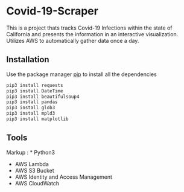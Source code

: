 # Covid-19-Scraper

This is a project thats tracks Covid-19 Infections within the state of California and presents the information in an interactive visualization. Utilizes AWS to automatically gather data once a day.

## Installation

Use the package manager [pip](https://pip.pypa.io/en/stable/) to install all the dependencies

```bash
pip3 install requests
pip3 install DateTime
pip3 install beautifulsoup4
pip3 install pandas
pip3 install glob3
pip3 install mpld3
pip3 install matplotlib
```

## Tools
Markup : * Python3
* AWS Lambda
* AWS S3 Bucket
* AWS Identity and Access Management
* AWS CloudWatch

